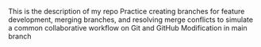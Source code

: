 This is the description of my repo
Practice creating branches for feature development, merging branches, and resolving merge conflicts to simulate a common collaborative workflow on Git and GitHub
Modification in main branch